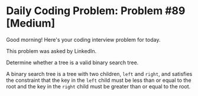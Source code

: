 # Daily Coding Problem: Problem #89 [Medium]

Good morning! Here's your coding interview problem for today.

This problem was asked by LinkedIn.

Determine whether a tree is a valid binary search tree.

A binary search tree is a tree with two children, `left` and `right`,
and satisfies the constraint that the key in the `left` child must be
less than or equal to the root and the key in the `right` child must be
greater than or equal to the root.